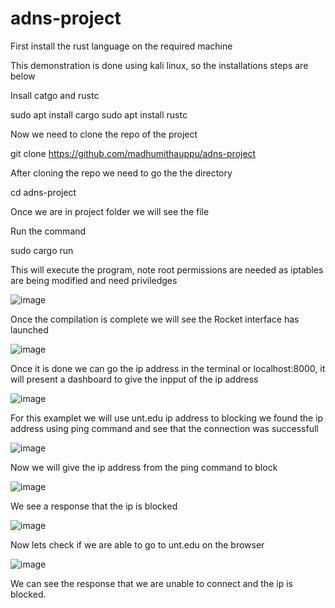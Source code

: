 # adns-project

First install the rust language on the required machine

This demonstration is done using kali linux, so the installations steps are below

Insall catgo and rustc

sudo apt install cargo
sudo apt install rustc

Now we need to clone the repo of the project 

git clone https://github.com/madhumithauppu/adns-project

After cloning the repo we need to go the the directory

cd adns-project

Once we are in project folder we will see the file 

Run the command

sudo cargo run

This will execute the program, note root permissions are needed as iptables are being modified and need priviledges


![image](https://github.com/MadhumithaUppu/adns-project/assets/100417568/b5950f56-dc7f-483c-9588-4f98fcbcf1d4)

Once the compilation is complete we will see the Rocket interface has launched

![image](https://github.com/MadhumithaUppu/adns-project/assets/100417568/130a0900-5415-4e87-af43-59f72a8e5225)

Once it is done we can go the ip address in the terminal or localhost:8000, it will present a dashboard to give the inpput of the ip address

![image](https://github.com/MadhumithaUppu/adns-project/assets/100417568/2c9e7863-d172-477e-9c17-8cfd7fb0963f)

For this examplet we will use unt.edu ip address to blocking we found the ip address using ping command and see that the connection was successfull

![image](https://github.com/MadhumithaUppu/adns-project/assets/100417568/09099908-7188-40c2-afb7-4b43e2e4546c)

Now we will give the ip address from the ping command to block

![image](https://github.com/MadhumithaUppu/adns-project/assets/100417568/6649dbb9-6bc1-4c38-bfaf-3c94134fb744)

We see a response that the ip is blocked 

![image](https://github.com/MadhumithaUppu/adns-project/assets/100417568/def65144-4a06-4e02-8bba-a59446cfd32c)

Now lets check if we are able to go to unt.edu on the browser



![image](https://github.com/MadhumithaUppu/adns-project/assets/100417568/e1861977-b5e7-4419-97e5-75934f8a602a)

We can see the response that we are unable to connect and the ip is blocked.







